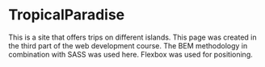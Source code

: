# TropicalParadise
This is a site that offers trips on different islands. This page was created in the third part of the web development course. The BEM methodology in combination with SASS was used here. Flexbox was used for positioning.
